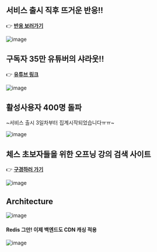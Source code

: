 ## 서비스 출시 직후 뜨거운 반응!!

👉 [**반응 보러가기**](https://gall.dcinside.com/mgallery/board/view/?id=chess&no=195623&exception_mode=notice&page=1)

![image](https://github.com/user-attachments/assets/1d2b7330-d3d0-42a4-8307-5f8ec3af6997)

## 구독자 35만 유튜버의 샤라웃!!

👉 [**유튜브 링크**](https://www.youtube.com/channel/UCFE9BolPlT2qtVFmJa9Y6gA/community?lb=UgkxFKxgJSwjFlqmPTEFhmWXKct7X-ql3teH)

![image](https://github.com/user-attachments/assets/8dbaaebc-3208-4386-8324-c28c205d5863)


## 활성사용자 400명 돌파
~서비스 출시 3일차부터 집계시작되었습니다ㅠㅠ~

![image](https://github.com/user-attachments/assets/daab16a8-6af1-46ad-87d4-6bf495bd39a7)



## 체스 초보자들을 위한 오프닝 강의 검색 사이트

👉 [**구경하러 가기**](https://chessmong.com/)

![image](https://github.com/user-attachments/assets/688f512a-7db4-4791-9ff9-907c5547302d)

## Architecture

![image](https://github.com/user-attachments/assets/841a62bc-fce8-405f-95d5-50996c89af0d)

#### Redis 그만! 이제 백엔드도 CDN 캐싱 적용

![image](https://github.com/user-attachments/assets/df66cd42-0636-40f2-ad89-846cd16cc683)

